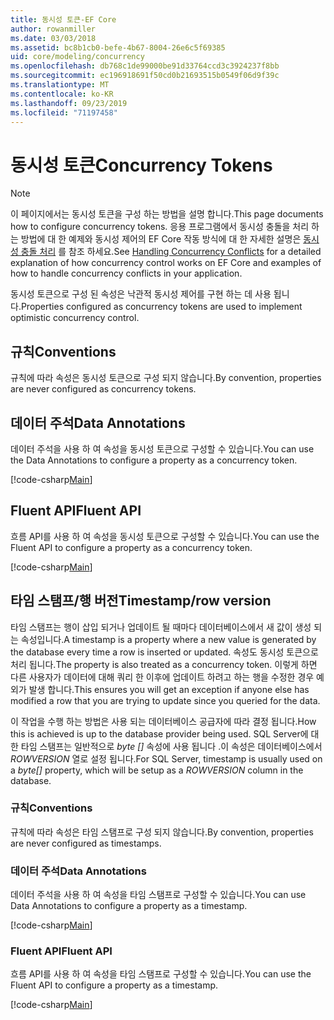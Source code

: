 ```yaml
---
title: 동시성 토큰-EF Core
author: rowanmiller
ms.date: 03/03/2018
ms.assetid: bc8b1cb0-befe-4b67-8004-26e6c5f69385
uid: core/modeling/concurrency
ms.openlocfilehash: db768c1de99000be91d33764ccd3c3924237f8bb
ms.sourcegitcommit: ec196918691f50cd0b21693515b0549f06d9f39c
ms.translationtype: MT
ms.contentlocale: ko-KR
ms.lasthandoff: 09/23/2019
ms.locfileid: "71197458"
---
```

# <a name="concurrency-tokens"></a><span data-ttu-id="239d9-102">동시성 토큰</span><span class="sxs-lookup"><span data-stu-id="239d9-102">Concurrency Tokens</span></span>

> [!NOTE]
> <span data-ttu-id="239d9-103">이 페이지에서는 동시성 토큰을 구성 하는 방법을 설명 합니다.</span><span class="sxs-lookup"><span data-stu-id="239d9-103">This page documents how to configure concurrency tokens.</span></span> <span data-ttu-id="239d9-104">응용 프로그램에서 동시성 충돌을 처리 하는 방법에 대 한 예제와 동시성 제어의 EF Core 작동 방식에 대 한 자세한 설명은 [동시성 충돌 처리](../saving/concurrency.md) 를 참조 하세요.</span><span class="sxs-lookup"><span data-stu-id="239d9-104">See [Handling Concurrency Conflicts](../saving/concurrency.md) for a detailed explanation of how concurrency control works on EF Core and examples of how to handle concurrency conflicts in your application.</span></span>

<span data-ttu-id="239d9-105">동시성 토큰으로 구성 된 속성은 낙관적 동시성 제어를 구현 하는 데 사용 됩니다.</span><span class="sxs-lookup"><span data-stu-id="239d9-105">Properties configured as concurrency tokens are used to implement optimistic concurrency control.</span></span>

## <a name="conventions"></a><span data-ttu-id="239d9-106">규칙</span><span class="sxs-lookup"><span data-stu-id="239d9-106">Conventions</span></span>

<span data-ttu-id="239d9-107">규칙에 따라 속성은 동시성 토큰으로 구성 되지 않습니다.</span><span class="sxs-lookup"><span data-stu-id="239d9-107">By convention, properties are never configured as concurrency tokens.</span></span>

## <a name="data-annotations"></a><span data-ttu-id="239d9-108">데이터 주석</span><span class="sxs-lookup"><span data-stu-id="239d9-108">Data Annotations</span></span>

<span data-ttu-id="239d9-109">데이터 주석을 사용 하 여 속성을 동시성 토큰으로 구성할 수 있습니다.</span><span class="sxs-lookup"><span data-stu-id="239d9-109">You can use the Data Annotations to configure a property as a concurrency token.</span></span>

[!code-csharp[Main](../../../samples/core/Modeling/DataAnnotations/Concurrency.cs#ConfigureConcurrencyAnnotations)]

## <a name="fluent-api"></a><span data-ttu-id="239d9-110">Fluent API</span><span class="sxs-lookup"><span data-stu-id="239d9-110">Fluent API</span></span>

<span data-ttu-id="239d9-111">흐름 API를 사용 하 여 속성을 동시성 토큰으로 구성할 수 있습니다.</span><span class="sxs-lookup"><span data-stu-id="239d9-111">You can use the Fluent API to configure a property as a concurrency token.</span></span>

[!code-csharp[Main](../../../samples/core/Modeling/FluentAPI/Concurrency.cs#ConfigureConcurrencyFluent)]

## <a name="timestamprow-version"></a><span data-ttu-id="239d9-112">타임 스탬프/행 버전</span><span class="sxs-lookup"><span data-stu-id="239d9-112">Timestamp/row version</span></span>

<span data-ttu-id="239d9-113">타임 스탬프는 행이 삽입 되거나 업데이트 될 때마다 데이터베이스에서 새 값이 생성 되는 속성입니다.</span><span class="sxs-lookup"><span data-stu-id="239d9-113">A timestamp is a property where a new value is generated by the database every time a row is inserted or updated.</span></span> <span data-ttu-id="239d9-114">속성도 동시성 토큰으로 처리 됩니다.</span><span class="sxs-lookup"><span data-stu-id="239d9-114">The property is also treated as a concurrency token.</span></span> <span data-ttu-id="239d9-115">이렇게 하면 다른 사용자가 데이터에 대해 쿼리 한 이후에 업데이트 하려고 하는 행을 수정한 경우 예외가 발생 합니다.</span><span class="sxs-lookup"><span data-stu-id="239d9-115">This ensures you will get an exception if anyone else has modified a row that you are trying to update since you queried for the data.</span></span>

<span data-ttu-id="239d9-116">이 작업을 수행 하는 방법은 사용 되는 데이터베이스 공급자에 따라 결정 됩니다.</span><span class="sxs-lookup"><span data-stu-id="239d9-116">How this is achieved is up to the database provider being used.</span></span> <span data-ttu-id="239d9-117">SQL Server에 대 한 타임 스탬프는 일반적으로 *byte []* 속성에 사용 됩니다 .이 속성은 데이터베이스에서 *ROWVERSION* 열로 설정 됩니다.</span><span class="sxs-lookup"><span data-stu-id="239d9-117">For SQL Server, timestamp is usually used on a *byte[]* property, which will be setup as a *ROWVERSION* column in the database.</span></span>

### <a name="conventions"></a><span data-ttu-id="239d9-118">규칙</span><span class="sxs-lookup"><span data-stu-id="239d9-118">Conventions</span></span>

<span data-ttu-id="239d9-119">규칙에 따라 속성은 타임 스탬프로 구성 되지 않습니다.</span><span class="sxs-lookup"><span data-stu-id="239d9-119">By convention, properties are never configured as timestamps.</span></span>

### <a name="data-annotations"></a><span data-ttu-id="239d9-120">데이터 주석</span><span class="sxs-lookup"><span data-stu-id="239d9-120">Data Annotations</span></span>

<span data-ttu-id="239d9-121">데이터 주석을 사용 하 여 속성을 타임 스탬프로 구성할 수 있습니다.</span><span class="sxs-lookup"><span data-stu-id="239d9-121">You can use Data Annotations to configure a property as a timestamp.</span></span>

[!code-csharp[Main](../../../samples/core/Modeling/DataAnnotations/Timestamp.cs#ConfigureTimestampAnnotations)]

### <a name="fluent-api"></a><span data-ttu-id="239d9-122">Fluent API</span><span class="sxs-lookup"><span data-stu-id="239d9-122">Fluent API</span></span>

<span data-ttu-id="239d9-123">흐름 API를 사용 하 여 속성을 타임 스탬프로 구성할 수 있습니다.</span><span class="sxs-lookup"><span data-stu-id="239d9-123">You can use the Fluent API to configure a property as a timestamp.</span></span>

[!code-csharp[Main](../../../samples/core/Modeling/FluentAPI/Timestamp.cs#ConfigureTimestampFluent)]
